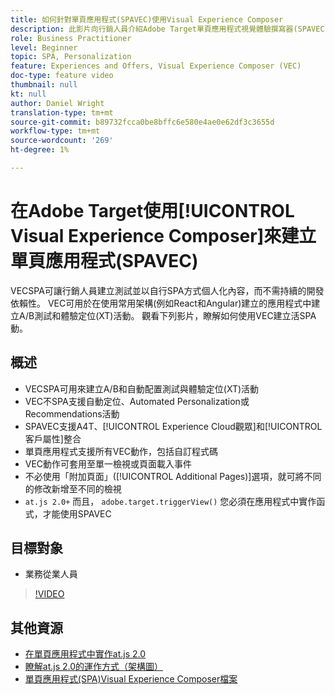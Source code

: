```yaml
---
title: 如何針對單頁應用程式(SPAVEC)使用Visual Experience Composer
description: 此影片向行銷人員介紹Adobe Target單頁應用程式視覺體驗撰寫器(SPAVEC)。 觀看此影片，瞭解如何使用VEC建立活SPA動。
role: Business Practitioner
level: Beginner
topic: SPA, Personalization
feature: Experiences and Offers, Visual Experience Composer (VEC)
doc-type: feature video
thumbnail: null
kt: null
author: Daniel Wright
translation-type: tm+mt
source-git-commit: b89732fcca0be8bffc6e580e4ae0e62df3c3655d
workflow-type: tm+mt
source-wordcount: '269'
ht-degree: 1%

---
```



# 在Adobe Target使用[!UICONTROL Visual Experience Composer]來建立單頁應用程式(SPAVEC)

VECSPA可讓行銷人員建立測試並以自行SPA方式個人化內容，而不需持續的開發依賴性。 VEC可用於在使用常用架構(例如React和Angular)建立的應用程式中建立A/B測試和體驗定位(XT)活動。 觀看下列影片，瞭解如何使用VEC建立活SPA動。

## 概述

* VECSPA可用來建立A/B和自動配置測試與體驗定位(XT)活動
* VEC不SPA支援自動定位、Automated Personalization或Recommendations活動
* SPAVEC支援A4T、[!UICONTROL Experience Cloud觀眾]和[!UICONTROL 客戶屬性]整合
* 單頁應用程式支援所有VEC動作，包括自訂程式碼
* VEC動作可套用至單一檢視或頁面載入事件
* 不必使用「附加頁面」([!UICONTROL  Additional Pages)]選項，就可將不同的修改新增至不同的檢視
* `at.js 2.0+` 而且， `adobe.target.triggerView()` 您必須在應用程式中實作函式，才能使用SPAVEC

## 目標對象

* 業務從業人員

>[!VIDEO](https://video.tv.adobe.com/v/26249?quality=12)


## 其他資源

* [在單頁應用程式中實作at.js 2.0](../implementation/implement-atjs-20-in-a-single-page-application.md)
* [瞭解at.js 2.0的運作方式（架構圖）](../implementation/understanding-how-atjs-20-works.md)
* [單頁應用程式(SPA)Visual Experience Composer檔案](https://docs.adobe.com/help/en/target/using/experiences/spa-visual-experience-composer.html)